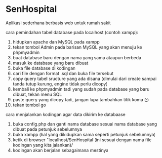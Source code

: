 # SenHospital
Aplikasi sederhana berbasis web untuk rumah sakit

cara pemindahan tabel database pada localhost (contoh xampp):
1. hidupkan apache dan  MySQL pada xampp
2. tekan tombol Admin pada barisan MySQL yang akan menuju ke phpmyadmin
3. buat database baru dengan nama yang sama ataupun berbeda
4. masuk ke database yang baru dibuat
5. buka file database di kodingan
6. cari file dengan format .sql dan buka file tersebut
7. copy query tabel sructure yang ada disana (dimulai dari create sampai tanda tutup kurung, engine tidak perlu dicopy)
8. kembali ke phpmyadmin tadi yang sudah pada database yang baru dibuat, tekan menu SQL
9. paste query yang dicopy tadi, jangan lupa tambahkan titik koma (;)
10. tekan tombol go

cara menjalankan kodingan agar data dikirim ke databaase
1. buka config.php dan ganti nama database sesuai nama database yang dibuat pada petunjuk sebelumnya
2. buka xampp (hal yang dikidupkan sama seperti petunjuk sebelumnya)
3. ketik di browser "localhost/SenHospital (ini sesuai dengan nama file kodingan yang kita jalankan)/
4. kodingan akan berjalan sebagaimana mestinya
